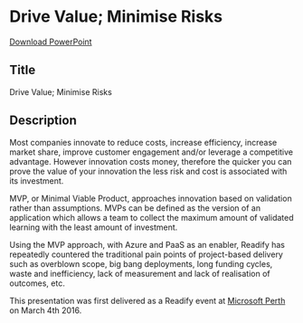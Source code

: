 Drive Value; Minimise Risks
===========================

[Download PowerPoint](https://github.com/robdmoore/DriveValueMinimiseRisksPresentation/raw/master/Presentation.pptx)

Title
-----
Drive Value; Minimise Risks

Description
-----------

Most companies innovate to reduce costs, increase efficiency, increase market share, improve customer engagement and/or leverage a competitive advantage. However innovation costs money, therefore the quicker you can prove the value of your innovation the less risk and cost is associated with its investment.

MVP, or Minimal Viable Product, approaches innovation based on validation rather than assumptions. MVPs can be defined as the version of an application which allows a team to collect the maximum amount of validated learning with the least amount of investment.

Using the MVP approach, with Azure and PaaS as an enabler, Readify has repeatedly countered the traditional pain points of project-based delivery such as overblown scope, big bang deployments, long funding cycles, waste and inefficiency, lack of measurement and lack of realisation of outcomes, etc.

This presentation was first delivered as a Readify event at [Microsoft Perth](https://readify.net/events/?event-id=66E32722-44E7-4207-94E5-6C3CAD51FDC0) on March 4th 2016.


